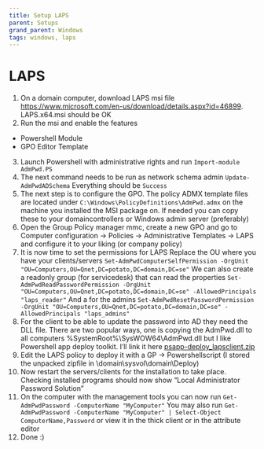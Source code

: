 ```yaml
---
title: Setup LAPS
parent: Setups
grand_parent: Windows
tags: windows, laps
---
```


# LAPS
1. On a domain computer, download LAPS msi file https://www.microsoft.com/en-us/download/details.aspx?id=46899. LAPS.x64.msi should be OK
2. Run the msi and enable the features
- Powershell Module
- GPO Editor Template
3. Launch Powershell with administrative rights and run `Import-module AdmPwd.PS`
4. The next command needs to be run as network schema admin `Update-AdmPwdADSchema`
Everything should be `Success`
5. The next step is to configure the GPO. The policy ADMX template files are located under `C:\Windows\PolicyDefinitions\AdmPwd.admx` on the machine you installed the MSI package on. If needed you can copy these to your domaincontrollers or Windows admin server (preferably)
6. Open the Group Policy manager mmc, create a new GPO and go to Computer configuration -> Policies -> Administrative Templates -> LAPS and configure it to your liking (or company policy)
7.  It is now time to set the permissions for LAPS
Replace the OU where you have your clients/servers
`Set-AdmPwdComputerSelfPermission -OrgUnit "OU=Computers,OU=Qnet,DC=potato,DC=domain,DC=se"`
We can also create a readonly group (for servicedesk) that can read the properties
`Set-AdmPwdReadPasswordPermission -OrgUnit "OU=Computers,OU=Qnet,DC=potato,DC=domain,DC=se" -AllowedPrincipals "laps_reader"`
And a for the admins
`Set-AdmPwdResetPasswordPermission -OrgUnit "OU=Computers,OU=Qnet,DC=potato,DC=domain,DC=se" -AllowedPrincipals "laps_admins"`
8.  For the client to be able to update the password into AD they need the DLL file. There are two popular ways, one is copying the AdmPwd.dll to all computers %SystemRoot%\SysWOW64\AdmPwd.dll but I like Powershell app deploy toolkit. I’ll link it here [psapp-deploy_lapsclient.zip](psapp-deploy_lapsclient.zip)
9. Edit the LAPS policy to deploy it with a GP -> Powershellscript (I stored the unpacked zipfile in \\domain\sysvol\domain\Deploy)
10. Now restart the servers/clients for the installation to take place. Checking installed programs should now show “Local Administrator Password Solution”
11. On the computer with the management tools you can now run `Get-AdmPwdPassword -ComputerName "MyComputer"`
You may also run `Get-AdmPwdPassword -ComputerName "MyComputer" | Select-Object ComputerName,Password` or view it in the thick client or in the attribute editor
12. Done :)